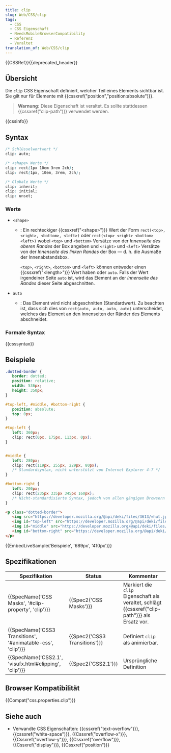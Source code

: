 ```yaml
---
title: clip
slug: Web/CSS/clip
tags:
  - CSS
  - CSS Eigenschaft
  - NeedsMobileBrowserCompatibility
  - Referenz
  - Veraltet
translation_of: Web/CSS/clip
---
```

{{CSSRef}}{{deprecated_header}}

## Übersicht

Die `clip` CSS Eigenschaft definiert, welcher Teil eines Elements sichtbar ist. Sie gilt nur für Elemente mit {{cssxref("position","position:absolute")}}.

> **Warnung:** Diese Eigenschaft ist veraltet. Es sollte stattdessen {{cssxref("clip-path")}} verwendet werden.

{{cssinfo}}

## Syntax

```css
/* Schlüsselwortwert */
clip: auto;

/* <shape> Werte */
clip: rect(1px 10em 3rem 2ch);
clip: rect(1px, 10em, 3rem, 2ch);

/* Globale Werte */
clip: inherit;
clip: initial;
clip: unset;
```

### Werte

- `<shape>`

  - : Ein rechteckiger {{cssxref("&lt;shape&gt;")}} Wert der Form `rect(<top>, <right>, <bottom>, <left>)` oder `rect(<top> <right> <bottom> <left>)` wobei `<top>` und `<bottom>` Versätze von der _Innenseite des oberen Randes_ der Box angeben und `<right>` und `<left>` Versätze von der _Innenseite des linken Randes_ der Box — d. h. die Ausmaße der Innenabstandsbox.

    `<top>`, `<right>`, `<bottom>` und `<left>` können entweder einen {{cssxref("&lt;length&gt;")}} Wert haben oder `auto`. Falls der Wert irgendeiner Seite `auto` ist, wird das Element an der _Innenseite des Randes_ dieser Seite abgeschnitten.

- `auto`
  - : Das Element wird nicht abgeschnitten (Standardwert). Zu beachten ist, dass sich dies von `rect(auto, auto, auto, auto)` unterscheidet, welches das Element an den Innenseiten der Ränder des Elements abschneidet.

### Formale Syntax

{{csssyntax}}

## Beispiele

```css
.dotted-border {
   border: dotted;
   position: relative;
   width: 536px;
   height: 350px;
}

#top-left, #middle, #bottom-right {
   position: absolute;
   top: 0px;
}

#top-left {
   left: 360px;
   clip: rect(0px, 175px, 113px, 0px);
}


#middle {
   left: 280px;
   clip: rect(119px, 255px, 229px, 80px);
   /* Standardsyntax, nicht unterstützt von Internet Explorer 4-7 */
}

#bottom-right {
   left: 200px;
   clip: rect(235px 335px 345px 160px);
   /* Nicht-standardisierte Syntax, jedoch von allen gängigen Browsern unterstützt */
}
```

```html
<p class="dotted-border">
   <img src="https://developer.mozilla.org/@api/deki/files/3613/=hut.jpg" title="Originalgrafik" />
   <img id="top-left" src="https://developer.mozilla.org/@api/deki/files/3613/=hut.jpg" title="Grafik, die oben links abgeschnitten ist">
   <img id="middle" src="https://developer.mozilla.org/@api/deki/files/3613/=hut.jpg" title="Grafik, die zur Mitte hin abgeschnitten ist">
   <img id="bottom-right" src="https://developer.mozilla.org/@api/deki/files/3613/=hut.jpg" title="Grafik, die unten rechts abgeschnitten ist">
</p>
```

{{EmbedLiveSample('Beispiele', '689px', '410px')}}

## Spezifikationen

| Spezifikation                                                                    | Status                                   | Kommentar                                                                                              |
| -------------------------------------------------------------------------------- | ---------------------------------------- | ------------------------------------------------------------------------------------------------------ |
| {{SpecName('CSS Masks', '#clip-property', 'clip')}}             | {{Spec2('CSS Masks')}}             | Markiert die `clip` Eigenschaft als veraltet, schlägt {{cssxref("clip-path")}} als Ersatz vor. |
| {{SpecName('CSS3 Transitions', '#animatable-css', 'clip')}} | {{Spec2('CSS3 Transitions')}} | Definiert `clip` als animierbar.                                                                       |
| {{SpecName('CSS2.1', 'visufx.html#clipping', 'clip')}}         | {{Spec2('CSS2.1')}}                 | Ursprüngliche Definition                                                                               |

## Browser Kompatibilität

{{Compat("css.properties.clip")}}

## Siehe auch

- Verwandte CSS Eigenschaften: {{cssxref("text-overflow")}}, {{cssxref("white-space")}}, {{Cssxref("overflow-x")}}, {{Cssxref("overflow-y")}}, {{Cssxref("overflow")}}, {{Cssxref("display")}}, {{Cssxref("position")}}
